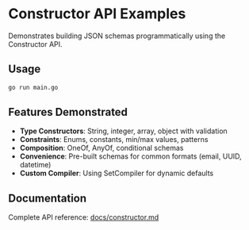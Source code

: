 # Constructor API Examples

Demonstrates building JSON schemas programmatically using the Constructor API.

## Usage

```bash
go run main.go
```

## Features Demonstrated

- **Type Constructors**: String, integer, array, object with validation
- **Constraints**: Enums, constants, min/max values, patterns
- **Composition**: OneOf, AnyOf, conditional schemas
- **Convenience**: Pre-built schemas for common formats (email, UUID, datetime)
- **Custom Compiler**: Using SetCompiler for dynamic defaults

## Documentation

Complete API reference: [docs/constructor.md](../../docs/constructor.md) 
